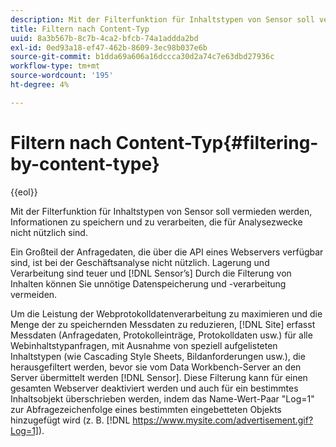 ```yaml
---
description: Mit der Filterfunktion für Inhaltstypen von Sensor soll vermieden werden, Informationen zu speichern und zu verarbeiten, die für Analysezwecke nicht nützlich sind.
title: Filtern nach Content-Typ
uuid: 8a3b567b-8c7b-4ca2-bfcb-74a1addda2bd
exl-id: 0ed93a18-ef47-462b-8609-3ec98b037e6b
source-git-commit: b1dda69a606a16dccca30d2a74c7e63dbd27936c
workflow-type: tm+mt
source-wordcount: '195'
ht-degree: 4%

---
```


# Filtern nach Content-Typ{#filtering-by-content-type}

{{eol}}

Mit der Filterfunktion für Inhaltstypen von Sensor soll vermieden werden, Informationen zu speichern und zu verarbeiten, die für Analysezwecke nicht nützlich sind.

Ein Großteil der Anfragedaten, die über die API eines Webservers verfügbar sind, ist bei der Geschäftsanalyse nicht nützlich. Lagerung und Verarbeitung sind teuer und [!DNL Sensor’s] Durch die Filterung von Inhalten können Sie unnötige Datenspeicherung und -verarbeitung vermeiden.

Um die Leistung der Webprotokolldatenverarbeitung zu maximieren und die Menge der zu speichernden Messdaten zu reduzieren, [!DNL Site] erfasst Messdaten (Anfragedaten, Protokolleinträge, Protokolldaten usw.) für alle Webinhaltstypanfragen, mit Ausnahme von speziell aufgelisteten Inhaltstypen (wie Cascading Style Sheets, Bildanforderungen usw.), die herausgefiltert werden, bevor sie vom Data Workbench-Server an den Server übermittelt werden [!DNL Sensor]. Diese Filterung kann für einen gesamten Webserver deaktiviert werden und auch für ein bestimmtes Inhaltsobjekt überschrieben werden, indem das Name-Wert-Paar &quot;Log=1&quot; zur Abfragezeichenfolge eines bestimmten eingebetteten Objekts hinzugefügt wird (z. B. [!DNL https://www.mysite.com/advertisement.gif?Log=1]).
